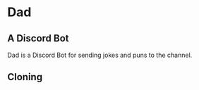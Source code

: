 # Dad

## A Discord Bot

Dad is a Discord Bot for sending jokes and puns to the channel.

## Cloning

